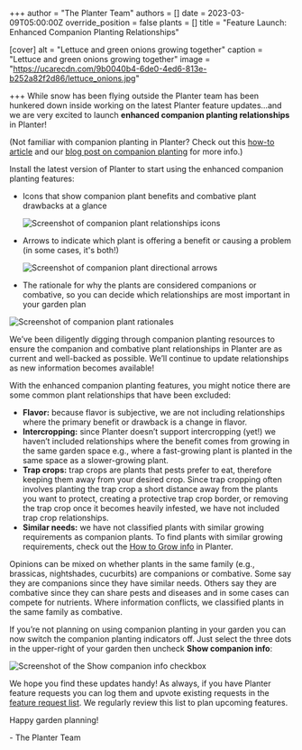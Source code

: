+++
author = "The Planter Team"
authors = []
date = 2023-03-09T05:00:00Z
override_position = false
plants = []
title = "Feature Launch:  Enhanced Companion Planting Relationships"

[cover]
alt = "Lettuce and green onions growing together"
caption = "Lettuce and green onions growing together"
image = "https://ucarecdn.com/9b0040b4-6de0-4ed6-813e-b252a82f2d86/lettuce_onions.jpg"

+++
While snow has been flying outside the Planter team has been hunkered down inside working on the latest Planter feature updates…and we are very excited to launch **enhanced companion planting relationships** in Planter!

(Not familiar with companion planting in Planter? Check out this [how-to article](https://info.planter.garden/garden/indicators/#compatibility-indicators) and our [blog post on companion planting](https://blog.planter.garden/posts/companion-planting-diversity-is-key/) for more info.)

Install the latest version of Planter to start using the enhanced companion planting features:

* Icons that show companion plant benefits and combative plant drawbacks at a glance

  ![Screenshot of companion plant relationships icons](https://ucarecdn.com/481da816-e17e-46cc-bc1e-4591ba988a13/tomato-companions.jpg)

   
* Arrows to indicate which plant is offering a benefit or causing a problem (in some cases, it's both!)

  ![Screenshot of companion plant directional arrows](https://ucarecdn.com/c518ce01-5e8d-4819-8abf-e476708ea3d7/direction-arrows.jpg)
* The rationale for why the plants are considered companions or combative, so you can decide which relationships are most important in your garden plan

![Screenshot of companion plant rationales](https://ucarecdn.com/a340cdfe-b66d-4023-a5c9-836b0986d400/marigold-tomatoes.jpg)

We’ve been diligently digging through companion planting resources to ensure the companion and combative plant relationships in Planter are as current and well-backed as possible. We’ll continue to update relationships as new information becomes available!

With the enhanced companion planting features, you might notice there are some common plant relationships that have been excluded:

* **Flavor:** because flavor is subjective, we are not including relationships where the primary benefit or drawback is a change in flavor.
* **Intercropping:** since Planter doesn’t support intercropping (yet!) we haven’t included relationships where the benefit comes from growing in the same garden space e.g., where a fast-growing plant is planted in the same space as a slower-growing plant.
* **Trap crops:** trap crops are plants that pests prefer to eat, therefore keeping them away from your desired crop. Since trap cropping often involves planting the trap crop a short distance away from the plants you want to protect, creating a protective trap crop border, or removing the trap crop once it becomes heavily infested, we have not included trap crop relationships.
* **Similar needs:** we have not classified plants with similar growing requirements as companion plants. To find plants with similar growing requirements, check out the [How to Grow info](https://info.planter.garden/plant-information/how-to-grow/) in Planter.

Opinions can be mixed on whether plants in the same family (e.g., brassicas, nightshades, cucurbits) are companions or combative. Some say they are companions since they have similar needs. Others say they are combative since they can share pests and diseases and in some cases can compete for nutrients. Where information conflicts, we classified plants in the same family as combative.

If you’re not planning on using companion planting in your garden you can now switch the companion planting indicators off. Just select the three dots in the upper-right of your garden then uncheck **Show companion info**:

![Screenshot of the Show companion info checkbox](https://ucarecdn.com/abc703fc-e7b7-4239-9086-d886beedf6af/companion-info-off.jpg)

We hope you find these updates handy! As always, if you have Planter feature requests you can log them and upvote existing requests in the [feature request list](https://planter.garden/requests). We regularly review this list to plan upcoming features.

Happy garden planning!

\- The Planter Team